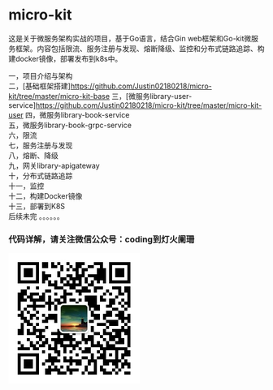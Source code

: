 # micro-kit

这是关于微服务架构实战的项目，基于Go语言，结合Gin web框架和Go-kit微服务框架。内容包括限流、服务注册与发现、熔断降级、监控和分布式链路追踪、构建docker镜像，部署发布到k8s中。 

一，项目介绍与架构  
二，[基础框架搭建]https://github.com/Justin02180218/micro-kit/tree/master/micro-kit-base
三，[微服务library-user-service]https://github.com/Justin02180218/micro-kit/tree/master/micro-kit-user
四，微服务library-book-service  
五，微服务library-book-grpc-service  
六，限流  
七，服务注册与发现  
八，熔断、降级  
九，网关library-apigateway  
十，分布式链路追踪  
十一，监控  
十二，构建Docker镜像  
十三，部署到K8S  
后续未完 。。。。。。  

### 代码详解，请关注微信公众号：coding到灯火阑珊

![Image](https://github.com/Justin02180218/distribute-election-bully/blob/master/qrcode_for_gh_8a5b7b90c100_258.jpg)
